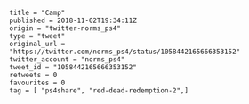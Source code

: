 ```
title = "Camp"
published = 2018-11-02T19:34:11Z
origin = "twitter-norms_ps4"
type = "tweet"
original_url = "https://twitter.com/norms_ps4/status/1058442165666353152"
twitter_account = "norms_ps4"
tweet_id = "1058442165666353152"
retweets = 0
favourites = 0
tag = [ "ps4share", "red-dead-redemption-2",]
```

<p class='image'><img src='https://mnf.m17s.net/2018/11/02/DrBXibuWoAI7h4A.jpg' alt=''></p>

